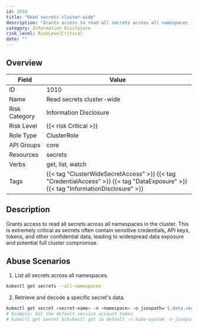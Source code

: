 ```yaml
---
id: 1010
title: "Read secrets cluster-wide"
description: "Grants access to read all secrets across all namespaces in the cluster. This is extremely critical as secrets often contain sensitive credentials, API keys, tokens, and other confidential data, leading to widespread data exposure and potential full cluster compromise."
category: Information Disclosure
risk_level: RiskLevelCritical
date: ""
---
```


## Overview

| Field         | Value                                                                                                                               |
| ------------- | ----------------------------------------------------------------------------------------------------------------------------------- |
| ID            | 1010                                                                                                                                |
| Name          | Read secrets cluster-wide                                                                                                           |
| Risk Category | Information Disclosure                                                                                                              |
| Risk Level    | {{< risk Critical >}}                                                                                                               |
| Role Type     | ClusterRole                                                                                                                         |
| API Groups    | core                                                                                                                                |
| Resources     | secrets                                                                                                                             |
| Verbs         | get, list, watch                                                                                                                    |
| Tags          | {{< tag "ClusterWideSecretAccess" >}} {{< tag "CredentialAccess" >}} {{< tag "DataExposure" >}} {{< tag "InformationDisclosure" >}} |

## Description

Grants access to read all secrets across all namespaces in the cluster. This is extremely critical as secrets often contain sensitive credentials, API keys, tokens, and other confidential data, leading to widespread data exposure and potential full cluster compromise.

## Abuse Scenarios

1. List all secrets across all namespaces.

```bash
kubectl get secrets --all-namespaces

```

2. Retrieve and decode a specific secret's data.

```bash
kubectl get secret <secret-name> -n <namespace> -o jsonpath='{.data.<key>}' | base64 -d
# Example: Get the default service account token
# kubectl get secret $(kubectl get sa default -n kube-system -o jsonpath='{.secrets[0].name}') -n kube-system -o jsonpath='{.data.token}' | base64 -d

```
